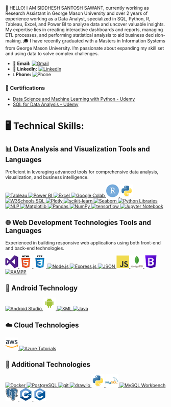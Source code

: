 
<p> 👋 HELLO! I AM SIDDHESH SANTOSH SAWANT, currently working as Research Assistant in George Mason University and over 2 years of experience working as a Data Analyst, specialized in SQL, Python, R, Tableau, Excel, and Power BI to analyze data and uncover valuable insights. My expertise lies in creating interactive dashboards and reports, managing ETL processes, and performing statistical analysis to aid business decision-making. 🎓 I have recently graduated with a Masters in Information Systems from George Mason University. I’m passionate about expanding my skill set and using data to solve complex challenges.
</p>


- 📧 **Email:** [![Gmail](https://img.shields.io/badge/-siddheshs202001@gmail.com-D14836?style=flat&logo=Gmail&logoColor=white)](mailto:siddheshs202001@gmail.com)
- 👔 **LinkedIn:** [![LinkedIn](https://img.shields.io/badge/-sss20-blue?style=flat&logo=Linkedin&logoColor=white)](https://www.linkedin.com/in/sss20)
- 📞 **Phone:** ![Phone](https://img.shields.io/badge/-+1%20%28445%29%20208--2299-3A3A3A?style=flat&logo=phone&logoColor=white)
  
### 📜 Certifications

- [Data Science and Machine Learning with Python - Udemy](https://www.udemy.com/certificate/UC-4b7cf70f-2e79-4301-ab32-176eb51d4d5e/)
- [SQL for Data Analysis - Udemy](https://www.udemy.com/certificate/UC-153113dd-103b-4e7c-a66e-4beeaf648c5d/)


# 🖥️ Technical Skills: 
<p align="left">
<h2>📊 Data Analysis and Visualization Tools and Languages</h2>
<p>
    Proficient in leveraging advanced tools for comprehensive data analysis, visualization, and business intelligence.
</p>

<div>
    <a href="https://www.tutorialspoint.com/tableau/index.htm" target="_blank" rel="noreferrer">
        <img src="https://media.licdn.com/dms/image/D5612AQFE9B10TNNrzQ/article-cover_image-shrink_720_1280/0/1694984434562?e=2147483647&v=beta&t=higFgE-PTBmt66Ozvdj1ZRLYjKR5vzeZChn0xgZGGj8" alt="Tableau" width="40" height="40"/>
    </a>
    <a href="https://www.tutorialspoint.com/power_bi/index.htm" target="_blank" rel="noreferrer">
        <img src="https://upload.wikimedia.org/wikipedia/commons/c/cf/New_Power_BI_Logo.svg" alt="Power BI" width="40" height="40"/>
    </a>
    <a href="https://www.tutorialspoint.com/excel/index.htm" target="_blank" rel="noreferrer">
        <img src="https://img.icons8.com/fluency/48/000000/microsoft-excel-2019.png" alt="Excel" width="40" height="40"/>
    </a>
    <a href="https://www.w3schools.com/python/python_google_colab.asp" target="_blank" rel="noreferrer">
        <img src="https://encrypted-tbn0.gstatic.com/images?q=tbn:ANd9GcRohwbx4v7reD3YnRsqDuIe4kb-Lx7gc9t0AQ&s" alt="Google Colab" width="40" height="40"/>
    </a>
    <a href="https://www.rstudio.com/" target="_blank" rel="noreferrer">
    <img src="https://raw.githubusercontent.com/devicons/devicon/master/icons/rstudio/rstudio-original.svg" alt="RStudio" width="40" height="40"/>
</a>
      <a href="https://www.python.org" target="_blank" rel="noreferrer">
    <img src="https://raw.githubusercontent.com/devicons/devicon/master/icons/python/python-original.svg" alt="python" width="40" height="40"/>
  </a>
    <a href="https://www.w3schools.com/sql/" target="_blank" rel="noreferrer">
    <img src="https://www.shutterstock.com/image-illustration/sql-file-format-3d-illustration-260nw-2343625495.jpg" alt="W3Schools SQL" width="40" height="40"/>
</a>
    <a href="https://plotly.com/python/getting-started/" target="_blank" rel="noreferrer" class="icon">
    <img src="https://plotly.com/favicon.ico" alt="Plotly" width="40" height="40"/>
</a>

<a href="https://www.tutorialspoint.com/scikit_learn/index.htm" target="_blank" rel="noreferrer">
    <img src="https://scikit-learn.org/stable/_static/scikit-learn-logo-small.png" alt="scikit-learn" width="40" height="40"/>
</a>

<a href="https://seaborn.pydata.org/tutorial.html" target="_blank" rel="noreferrer">
    <img src="https://user-images.githubusercontent.com/315810/92255199-f6707f80-ee9f-11ea-9b8d-182dba6a0c59.png" alt="Seaborn" width="40" height="40"/>
</a>
<a href="https://www.geeksforgeeks.org/libraries-in-python/" target="_blank" rel="noreferrer">
    <img src="https://encrypted-tbn0.gstatic.com/images?q=tbn:ANd9GcRvqFFhQhO3mktREDyu7pMFtTUjyNpax8Sakg&s" alt="Python Libraries" width="40" height="40"/>
</a>
<a href="https://www.geeksforgeeks.org/natural-language-processing-nlp-tutorial/" target="_blank" rel="noreferrer">
    <img src="https://encrypted-tbn0.gstatic.com/images?q=tbn:ANd9GcQRxLNJmf_BKuE63GwFk_bIP_eHZU2aZ804cg&s" alt="NLP" width="40" height="40"/>
</a>
<a href="https://matplotlib.org/stable/tutorials/index.html" target="_blank" rel="noreferrer" class="icon">
    <img src="https://matplotlib.org/stable/_static/logo2.svg" alt="Matplotlib" width="40" height="40"/>
</a>

<a href="https://pandas.pydata.org/docs/getting_started/intro_tutorials/index.html" target="_blank" rel="noreferrer">
    <img src="https://miro.medium.com/v2/resize:fit:880/0*3FLDV31fbkmVfndt.jpeg" alt="Pandas" width="40" height="40"/>
</a>

<a href="https://numpy.org/doc/stable/user/quickstart.html" target="_blank" rel="noreferrer">
    <img src="https://numpy.org/doc/stable/_static/numpylogo.svg" alt="NumPy" width="40" height="40"/>
</a>

 <a href="https://www.tensorflow.org" target="_blank" rel="noreferrer">
    <img src="https://www.vectorlogo.zone/logos/tensorflow/tensorflow-icon.svg" alt="tensorflow" width="40" height="40"/>
  </a>
  <a href="https://jupyter.org/documentation" target="_blank" rel="noreferrer">
    <img src="https://encrypted-tbn0.gstatic.com/images?q=tbn:ANd9GcSlquQbehFaMuUwUN32KhAS4AxK7WTUtKuZBQ&s" alt="Jupyter Notebook" width="40" height="40"/>
</a>

</div>


<div>
  <h2>🌐 Web Development Technologies Tools and Languages</h2>
  <p>Experienced in building responsive web applications using both front-end and back-end technologies.</p>
  <div> 
    <a href="https://code.visualstudio.com/" target="_blank" rel="noreferrer">
      <img src="https://raw.githubusercontent.com/devicons/devicon/master/icons/visualstudio/visualstudio-plain.svg" alt="vscode" width="40" height="40"/>
    </a>
    <a href="https://www.w3schools.com/html/" target="_blank" rel="noreferrer"> 
      <img src="https://raw.githubusercontent.com/devicons/devicon/master/icons/html5/html5-original-wordmark.svg" alt="HTML5" width="40" height="40"/> 
    </a>
    <a href="https://www.w3schools.com/css/" target="_blank" rel="noreferrer"> 
      <img src="https://raw.githubusercontent.com/devicons/devicon/master/icons/css3/css3-original-wordmark.svg" alt="CSS3" width="40" height="40"/> 
    </a>
    <a href="https://www.w3schools.com/nodejs/" target="_blank" rel="noreferrer"> 
      <img src="https://cdn-icons-png.flaticon.com/512/919/919825.png" alt="Node.js" width="40" height="40"/> 
    </a>
    <a href="https://www.tutorialspoint.com/expressjs/index.htm" target="_blank" rel="noreferrer"> 
      <img src="https://media.licdn.com/dms/image/D4E12AQEBg943ptCYpg/article-cover_image-shrink_720_1280/0/1686391647921?e=2147483647&v=beta&t=sTfwUvcIfW7Fuby7hMluDfuRJK3HfYMMWc2SyZR7-GA" alt="Express.js" width="40" height="40"/> 
    </a>
    <a href="https://www.w3schools.com/js/js_json_intro.asp" target="_blank" rel="noreferrer"> 
      <img src="https://upload.wikimedia.org/wikipedia/commons/thumb/c/c9/JSON_vector_logo.svg/1200px-JSON_vector_logo.svg.png" alt="JSON" width="40" height="40"/> 
    </a>
    <a href="https://developer.mozilla.org/en-US/docs/Web/JavaScript" target="_blank" rel="noreferrer"> 
      <img src="https://raw.githubusercontent.com/devicons/devicon/master/icons/javascript/javascript-original.svg" alt="JavaScript" width="40" height="40"/> 
    </a>
    <a href="https://www.mongodb.com/" target="_blank" rel="noreferrer"> 
      <img src="https://raw.githubusercontent.com/devicons/devicon/master/icons/mongodb/mongodb-original-wordmark.svg" alt="MongoDB" width="40" height="40"/> 
    </a> 
    <a href="https://getbootstrap.com" target="_blank" rel="noreferrer">
      <img src="https://raw.githubusercontent.com/themedotid/bootstrap-icon/HEAD/docs/bootstrap-icon-css.png" alt="bootstrap" width="40" height="40"/>
    </a>
    <a href="https://www.apachefriends.org/index.html" target="_blank" rel="noreferrer">
      <img src="https://undsgn.com/wp-content/uploads/2018/03/XAMPP-3.jpg" alt="XAMPP" width="40" height="40"/>
    </a>
  </div>
</div>



<div>
  <h2>📱 Android Technology</h2>
 <a href="https://developer.android.com/studio" target="_blank" rel="noreferrer">
    <img src="https://uxwing.com/wp-content/themes/uxwing/download/brands-and-social-media/android-studio-icon.png" alt="Android Studio" width="40" height="40" />
</a>
  <a href="https://developer.android.com" target="_blank" rel="noreferrer">
    <img src="https://raw.githubusercontent.com/devicons/devicon/master/icons/android/android-original-wordmark.svg" alt="developerandroid" width="40" height="40"/>
  </a>
  <a href="https://www.w3schools.com/xml/" target="_blank" rel="noreferrer">
    <img src="https://cdn.vectorstock.com/i/1000v/66/98/file-xml-icon-colored-symbol-premium-quality-vector-38666698.jpg" alt="XML" width="40" height="40"/>
  </a>
  <a href="https://www.w3schools.com/java/" target="_blank" rel="noreferrer">
    <img src="https://cdn.iconscout.com/icon/free/png-256/free-java-logo-icon-download-in-svg-png-gif-file-formats--programming-language-coding-logos-icons-1720088.png?f=webp" alt="Java" width="40" height="40"/>
  </a>
</div>



  

  

<div>
  <h2>☁️ Cloud Technologies</h2>
  <a href="https://aws.amazon.com" target="_blank" rel="noreferrer">
    <img src="https://raw.githubusercontent.com/devicons/devicon/master/icons/amazonwebservices/amazonwebservices-original-wordmark.svg" alt="aws" width="40" height="40"/>
  </a>
  <a href="https://docs.microsoft.com/en-us/learn/azure/" target="_blank" rel="noreferrer">
    <img src="https://i0.wp.com/www.wattlecorp.com/wp-content/uploads/2023/11/Cloud-Server-Hardening-for-Azure.webp?fit=1024%2C1024&ssl=1" alt="Azure Tutorials" width="40" height="40"/>
  </a>
</div>






<div>
  <h2>🌟 Additional Technologies</h2>
  <div> 
    <a href="https://docs.docker.com/get-started/" target="_blank" rel="noreferrer">
      <img src="https://static1.howtogeekimages.com/wordpress/wp-content/uploads/2022/05/Docker-New.jpeg" alt="Docker" width="40" height="40"/>
    </a>
    <a href="https://www.tutorialspoint.com/postgresql/index.htm" target="_blank" rel="noreferrer">
      <img src="https://www.postgresql.org/media/img/about/press/elephant.png" alt="PostgreSQL" width="40" height="40"/>
    </a>
    <a href="https://git-scm.com/" target="_blank" rel="noreferrer">
      <img src="https://www.vectorlogo.zone/logos/git-scm/git-scm-icon.svg" alt="git" width="40" height="40"/>
    </a>
    <a href="https://app.diagrams.net/" target="_blank" rel="noreferrer">
      <img src="https://encrypted-tbn0.gstatic.com/images?q=tbn:ANd9GcRPRl_E1b7DCUorWhVRXXp_xza5CbbTZ79MGAErMXP9mx1niUFWGTJH-ch2mltbyZaMCso&usqp=CAU" alt="draw.io" width="40" height="40"/>
    </a>
    <a href="https://www.python.org" target="_blank" rel="noreferrer">
      <img src="https://raw.githubusercontent.com/devicons/devicon/master/icons/python/python-original.svg" alt="python" width="40" height="40"/>
    </a>
    <a href="https://www.mysql.com/" target="_blank" rel="noreferrer">
      <img src="https://raw.githubusercontent.com/devicons/devicon/master/icons/mysql/mysql-original-wordmark.svg" alt="mysql" width="40" height="40"/>
    </a>
    <a href="https://www.mysql.com/products/workbench/" target="_blank" rel="noreferrer">
      <img src="https://support.dbconvert.com/hc/article_attachments/360015342380/MySQLWorkbench.png" alt="MySQL Workbench" width="40" height="40"/>
    </a>
       <a href="https://www.pgadmin.org/docs/pgadmin4/development/index.html" target="_blank" rel="noreferrer">
      <img src="https://raw.githubusercontent.com/devicons/devicon/master/icons/postgresql/postgresql-original.svg" alt="pgAdmin" width="40" height="40"/>
    </a>
    <a href="https://www.w3schools.com/cpp/" target="_blank" rel="noreferrer">
      <img src="https://raw.githubusercontent.com/devicons/devicon/master/icons/cplusplus/cplusplus-original.svg" alt="cplusplus" width="40" height="40"/>
    </a>
      <a href="https://www.w3schools.com/c/" target="_blank" rel="noreferrer">
    <img src="https://raw.githubusercontent.com/devicons/devicon/master/icons/c/c-original.svg" alt="C Language" width="40" height="40"/>
</a>

  </div>
</div>



</p>


